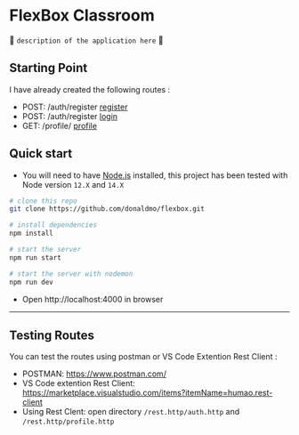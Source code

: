 # FlexBox Classroom

🚀 `description of the application here` 🚀

## Starting Point

I have already created the following routes :

-   POST:  /auth/register [register](http://localhost:4000/auth/register)
-   POST:  /auth/register [login](http://localhost:4000/auth/login)
-   GET:  /profile/ [profile](http://localhost:4000/profile/register)

## Quick start

-   You will need to have [Node.js](https://nodejs.org/en/blog/release/v12.22.1/) installed, this project has been tested with Node version `12.X` and `14.X`

```bash
# clone this repo
git clone https://github.com/donaldmo/flexbox.git

# install dependencies
npm install

# start the server
npm run start

# start the server with nodemon
npm run dev
```

-   Open http://localhost:4000 in browser

---

## Testing Routes

You can test the routes using postman or VS Code Extention Rest Client :

-   POSTMAN:  https://www.postman.com/
-   VS Code extention Rest Client: https://marketplace.visualstudio.com/items?itemName=humao.rest-client
-   Using Rest Clent: open directory `/rest.http/auth.http` and `/rest.http/profile.http`
